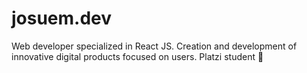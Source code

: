 # josuem.dev
Web developer specialized in React JS. Creation and development of innovative digital products focused on users. Platzi student 💚
